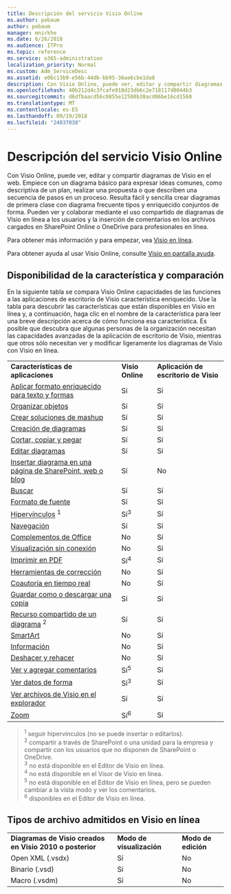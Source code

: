 ```yaml
---
title: Descripción del servicio Visio Online
ms.author: pebaum
author: pebaum
manager: mnirkhe
ms.date: 6/26/2018
ms.audience: ITPro
ms.topic: reference
ms.service: o365-administration
localization_priority: Normal
ms.custom: Adm_ServiceDesc
ms.assetid: e0bc13b9-e56b-44db-bb95-36ae6cbe1da8
description: Con Visio Online, puede ver, editar y compartir diagramas de Visio en el web. Empiece con un diagrama básico para expresar ideas comunes, como descriptiva de un plan, realizar una propuesta o que describen una secuencia de pasos en un proceso. Resulta fácil y sencilla crear diagramas de primera clase con diagrama frecuente tipos y enriquecido conjuntos de forma. Pueden ver y colaborar mediante el uso compartido de diagramas de Visio en línea a los usuarios y la inserción de comentarios en los archivos cargados en SharePoint Online o OneDrive para profesionales en línea.
ms.openlocfilehash: 40b212d4c3fcafe918d23db6c2e718117d0044b3
ms.sourcegitcommit: d6dfbaacd56c0855e12500b38acd06be16cd1560
ms.translationtype: MT
ms.contentlocale: es-ES
ms.lasthandoff: 09/19/2018
ms.locfileid: "24037038"
---
```

# <a name="visio-online-service-description"></a>Descripción del servicio Visio Online

Con Visio Online, puede ver, editar y compartir diagramas de Visio en el web. Empiece con un diagrama básico para expresar ideas comunes, como descriptiva de un plan, realizar una propuesta o que describen una secuencia de pasos en un proceso. Resulta fácil y sencilla crear diagramas de primera clase con diagrama frecuente tipos y enriquecido conjuntos de forma. Pueden ver y colaborar mediante el uso compartido de diagramas de Visio en línea a los usuarios y la inserción de comentarios en los archivos cargados en SharePoint Online o OneDrive para profesionales en línea.
  
Para obtener más información y para empezar, vea [Visio en línea](https://products.office.com/en-US/visio/visio-online).
  
Para obtener ayuda al usar Visio Online, consulte [Visio en pantalla ayuda](https://go.microsoft.com/fwlink/?linkid=855982).
  
## <a name="feature-availability-and-comparison"></a>Disponibilidad de la característica y comparación

En la siguiente tabla se compara Visio Online capacidades de las funciones a las aplicaciones de escritorio de Visio característica enriquecido. Use la tabla para descubrir las características que están disponibles en Visio en línea y, a continuación, haga clic en el nombre de la característica para leer una breve descripción acerca de cómo funciona esa característica. Es posible que descubra que algunas personas de la organización necesitan las capacidades avanzadas de la aplicación de escritorio de Visio, mientras que otros sólo necesitan ver y modificar ligeramente los diagramas de Visio con Visio en línea. 
  
||||
|:-----|:-----|:-----|
|**Características de aplicaciones** <br/> |**Visio Online** <br/> |**Aplicación de escritorio de Visio** <br/> |
|[Aplicar formato enriquecido para texto y formas](visio-online.md#BM_1) <br/> |Sí  <br/> |Sí  <br/> |
|[Organizar objetos](visio-online.md#BM_2) <br/> |Sí  <br/> |Sí  <br/> |
|[Crear soluciones de mashup](visio-online.md#BM_3) <br/> |Sí  <br/> |Sí  <br/> |
|[Creación de diagramas](visio-online.md#BM_4) <br/> |Sí  <br/> |Sí  <br/> |
|[Cortar, copiar y pegar](visio-online.md#BM_5) <br/> |Sí  <br/> |Sí  <br/> |
|[Editar diagramas](visio-online.md#BM_6) <br/> |Sí  <br/> |Sí  <br/> |
|[Insertar diagrama en una página de SharePoint, web o blog](visio-online.md#BM_7) <br/> |Sí  <br/> |No  <br/> |
|[Buscar](visio-online.md#BM_8) <br/> |Sí  <br/> |Sí  <br/> |
|[Formato de fuente](visio-online.md#BM_9) <br/> |Sí  <br/> |Sí  <br/> |
|[Hipervínculos](visio-online.md#BM_10) <sup>1</sup> <br/> |Sí<sup>3</sup> <br/> |Sí  <br/> |
|[Navegación](visio-online.md#BM_11) <br/> |Sí  <br/> |Sí  <br/> |
|[Complementos de Office](visio-online.md#BM_12) <br/> |No  <br/> |Sí  <br/> |
|[Visualización sin conexión](visio-online.md#BM_13) <br/> |No  <br/> |Sí  <br/> |
|[Imprimir en PDF](visio-online.md#BM_14) <br/> |Sí<sup>4</sup> <br/> |Sí  <br/> |
|[Herramientas de corrección](visio-online.md#BM_15) <br/> |No  <br/> |Sí  <br/> |
|[Coautoría en tiempo real](visio-online.md#BM_16) <br/> |No  <br/> |Sí  <br/> |
|[Guardar como o descargar una copia](visio-online.md#BM_17) <br/> |Sí  <br/> |Sí  <br/> |
|[Recurso compartido de un diagrama](visio-online.md#BM_18) <sup>2</sup> <br/> |Sí  <br/> |Sí  <br/> |
|[SmartArt](visio-online.md#BM_19) <br/> |No  <br/> |Sí  <br/> |
|[Información](visio-online.md#BM_20) <br/> |No  <br/> |Sí  <br/> |
|[Deshacer y rehacer](visio-online.md#BM_21) <br/> |No  <br/> |Sí  <br/> |
|[Ver y agregar comentarios](visio-online.md#BM_22) <br/> |Sí<sup>5</sup> <br/> |Sí  <br/> |
|[Ver datos de forma](visio-online.md#BM_23) <br/> |Sí<sup>3</sup> <br/> |Sí  <br/> |
|[Ver archivos de Visio en el explorador](visio-online.md#BM_24) <br/> |Sí  <br/> |Sí  <br/> |
|[Zoom](visio-online.md#BM_25) <br/> |Sí<sup>6</sup> <br/> |Sí  <br/> |
   
> <sup>1</sup> seguir hipervínculos (no se puede insertar o editarlos). 
<br/><sup>2</sup> compartir a través de SharePoint o una unidad para la empresa y compartir con los usuarios que no disponen de SharePoint o OneDrive. 
<br/> <sup>3</sup> no está disponible en el Editor de Visio en línea.
<br/><sup>4</sup> no está disponible en el Visor de Visio en línea. 
<br/><sup>5</sup> no está disponible en el Editor de Visio en línea, pero se pueden cambiar a la vista modo y ver los comentarios. 
<br/><sup>6</sup> disponibles en el Editor de Visio en línea. 
  
## <a name="supported-file-types-in-visio-online"></a>Tipos de archivo admitidos en Visio en línea

||||
|:-----|:-----|:-----|
|**Diagramas de Visio creados en Visio 2010 o posterior** <br/> |**Modo de visualización** <br/> |**Modo de edición** <br/> |
|Open XML (.vsdx)  <br/> |Sí  <br/> |No  <br/> |
|Binario (.vsd)  <br/> |Sí  <br/> |No  <br/> |
|Macro (.vsdm)  <br/> |Sí  <br/> |No  <br/> |
   

